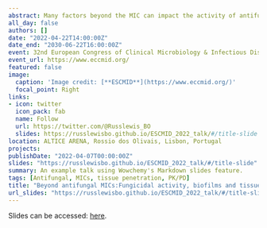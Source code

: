 ```yaml
---
abstract: Many factors beyond the MIC can impact the activity of antifungal agents. In this talk, I provide an overview of the importance of fungicidal activity, how biofilms and persister cells contribute to resistance that is not measured by the MIC, and then address the challenged of understanding antifungal PK/PD for deep tissue infections.
all_day: false
authors: []
date: "2022-04-22T14:00:00Z"
date_end: "2030-06-22T16:00:00Z"
event: 32nd European Congress of Clinical Microbiology & Infectious Diseases
event_url: https://www.eccmid.org/
featured: false
image:
  caption: 'Image credit: [**ESCMID**](https://www.eccmid.org/)'
  focal_point: Right
links:
- icon: twitter
  icon_pack: fab
  name: Follow
  url: https://twitter.com/@Russlewis_BO
  slides: https://russlewisbo.github.io/ESCMID_2022_talk/#/title-slide
location: ALTICE ARENA, Rossio dos Olivais, Lisbon, Portugal
projects:
publishDate: "2022-04-07T00:00:00Z"
slides: "https://russlewisbo.github.io/ESCMID_2022_talk/#/title-slide"
summary: An example talk using Wowchemy's Markdown slides feature.
tags: [Antifungal, MICs, tissue penetration, PK/PD]
title: "Beyond antifungal MICs:Fungicidal activity, biofilms and tissue distribution"
url_slides: "https://russlewisbo.github.io/ESCMID_2022_talk/#/title-slide"
---
```

Slides can be accessed: [here](https://russlewisbo.github.io/ESCMID_2022_talk/#/title-slide).


